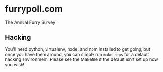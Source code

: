 furrypoll.com
=============

The Annual Furry Survey

Hacking
-------

You'll need python, virtualenv, node, and npm installed to get going, but once
you have them around, you can simply run `make deps` for a default hacking
environment.  Please see the Makefile if the default isn't set up how you wish!
